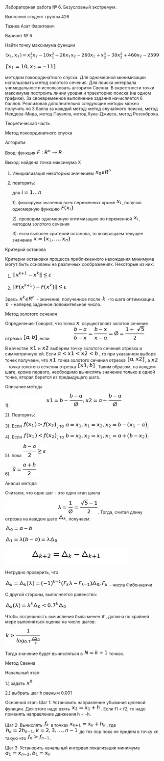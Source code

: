 Лабораторная работа № 6. Безусловный экстремум.

Выполнил студент группы 426

Тазиев Азат Фаритович

Вариант № 6

Найти точку максимума функции

![Image alt](https://github.com/AzatTaziev426/lab6/blob/master/funct.png)

![Image alt](https://github.com/AzatTaziev426/lab6/blob/master/gran.png)

методом покоординатного спуска. Для одномерной минимизации использовать метод золотого сечения. Для поиска интервала унимодальности использовать алгоритм Свенна. В окрестности точки максимума построить линии уровня и траекторию поиска (на одном графике). За своевременное выполнение задания начисляется 6 баллов. Реализовав дополнительно следующие методы можно получить по 3 балла за каждый метод: метод случайного поиска, метод Нелдера-Мида, метод Пауэлла, метод Хука-Дживса, метод Розенброка.

Теоретическая часть

Метод покоординатного спуска

Алгоритм

Вход: функция ![Image alt](https://github.com/AzatTaziev426/lab6/blob/master/FR.png)

Выход: найдена точка максимума X

1. Инициализация некоторым значением  ![Image alt](https://github.com/AzatTaziev426/lab6/blob/master/x0.png)

2. повторять:

      для ![Image alt](https://github.com/AzatTaziev426/lab6/blob/master/in.png)
      
      1). фиксируем значения всех переменных кроме ![Image alt](https://github.com/AzatTaziev426/lab6/blob/master/xi.png), получая одномерную функцию ![Image alt](https://github.com/AzatTaziev426/lab6/blob/master/fxi.png)
      
      2). проводим одномерную оптимизацию по переменной ![Image alt](https://github.com/AzatTaziev426/lab6/blob/master/xi.png), методом золотого сечения
      
      3). если выполен критерий останова, то возвращаем текущее значение ![Image alt](https://github.com/AzatTaziev426/lab6/blob/master/x1xn.png)

Критерий останова

Критерии остановки процесса приближенного нахождения минимума могут быть основаны на различных соображениях. Некоторые из них:

1. ![Image alt](https://github.com/AzatTaziev426/lab6/blob/master/usl1.png)

2. ![Image alt](https://github.com/AzatTaziev426/lab6/blob/master/usl2.png)

Здесь ![Image alt](https://github.com/AzatTaziev426/lab6/blob/master/xkrn.png) - значение, полученное после ![Image alt](https://github.com/AzatTaziev426/lab6/blob/master/k.png) -го шага оптимизации. ![Image alt](https://github.com/AzatTaziev426/lab6/blob/master/E.png) - наперед заданное положительное число. 
        
Метод золотого сечения 

Определение: Говорят, что точка ![Image alt](https://github.com/AzatTaziev426/lab6/blob/master/x.png) осуществляет золотое сечение отрезка ![Image alt](https://github.com/AzatTaziev426/lab6/blob/master/ab.png),если ![Image alt](https://github.com/AzatTaziev426/lab6/blob/master/zol1.png)

В качестве ![Image alt](https://github.com/AzatTaziev426/lab6/blob/master/x1.png) и ![Image alt](https://github.com/AzatTaziev426/lab6/blob/master/x2.png)  выберем точку золотого сечения отрезка и симметричную ей. Если ![Image alt](https://github.com/AzatTaziev426/lab6/blob/master/x1x2.png), то при указанном выборе точек получаем, что ![Image alt](https://github.com/AzatTaziev426/lab6/blob/master/x1.png) точка золотого сечения отрезка ![Image alt](https://github.com/AzatTaziev426/lab6/blob/master/ax2.png), а ![Image alt](https://github.com/AzatTaziev426/lab6/blob/master/x2.png) - точка золотого сечения отрезка ![Image alt](https://github.com/AzatTaziev426/lab6/blob/master/x1b.png). Таким образом, на каждом шаге, кроме первого, необходимо вычислять значение только в одной точке, вторая берется из предыдущего шага. 

Описание метода 

1). ![Image alt](https://github.com/AzatTaziev426/lab6/blob/master/x1x2ab.png)

2). Повторять:
      
   3). Если ![Image alt](https://github.com/AzatTaziev426/lab6/blob/master/f1f2.png), то ![Image alt](https://github.com/AzatTaziev426/lab6/blob/master/a=x1.png);
      
   4). Если ![Image alt](https://github.com/AzatTaziev426/lab6/blob/master/f2f1.png), то ![Image alt](https://github.com/AzatTaziev426/lab6/blob/master/b=x2.png);
      
5). пока ![Image alt](https://github.com/AzatTaziev426/lab6/blob/master/b-aE.png)

6). ![Image alt](https://github.com/AzatTaziev426/lab6/blob/master/xab.png)

Анализ метода

Считаем, что один шаг - это один этап цикла 

![Image alt](https://github.com/AzatTaziev426/lab6/blob/master/lam.png). Тогда, считая длину отрезка на каждом шаге ![Image alt](https://github.com/AzatTaziev426/lab6/blob/master/trek.png), получаем:
      
   ![Image alt](https://github.com/AzatTaziev426/lab6/blob/master/tre0.png)
   
   ![Image alt](https://github.com/AzatTaziev426/lab6/blob/master/tre1.png)
   
   ![Image alt](https://github.com/AzatTaziev426/lab6/blob/master/tre2.png)
   
Нетрудно проверить, что
      
   ![Image alt](https://github.com/AzatTaziev426/lab6/blob/master/trek1.png) - числа Фибонначчи.
   
С другой стороны, выполняется равенство:

   ![Image alt](https://github.com/AzatTaziev426/lab6/blob/master/trek2.png)
   
Чтобы погрешность вычисления была менее ![Image alt](https://github.com/AzatTaziev426/lab6/blob/master/E.png), должна по крайней мере выполняться оценка на число шагов:  

   ![Image alt](https://github.com/AzatTaziev426/lab6/blob/master/k1.png)
   
Тогда значение будет вычисляться в ![Image alt](https://github.com/AzatTaziev426/lab6/blob/master/Nk1.png) точках.
      
Метод Свенна

Начальный этап:
      
   1.) задать ![Image alt](https://github.com/AzatTaziev426/lab6/blob/master/z0.png) 
      
   2.) выбрать шаг h равным 0.001
      
Основной этап:
   Шаг 1:
            Установить направление убывания целевой функции. Для этого надо взять ![Image alt](https://github.com/AzatTaziev426/lab6/blob/master/x2x1h.png). Если f1 < f2, то надо поменять направление движения h = -h.
     
   Шаг 2: 
            Вычислять ![Image alt](https://github.com/AzatTaziev426/lab6/blob/master/fk.png) в точках ![Image alt](https://github.com/AzatTaziev426/lab6/blob/master/x1k.png), где ![Image alt](https://github.com/AzatTaziev426/lab6/blob/master/fk123.png) до тех пор пока не придем в точку xn такую что ![Image alt](https://github.com/AzatTaziev426/lab6/blob/master/fnfn-1.png).
     
   Шаг 3: 
            Установить начальный интервал локализации минимума ![Image alt](https://github.com/AzatTaziev426/lab6/blob/master/a1xn-2.png)
            
            
  

